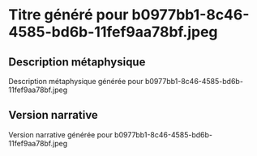 # Titre généré pour b0977bb1-8c46-4585-bd6b-11fef9aa78bf.jpeg

## Description métaphysique
Description métaphysique générée pour b0977bb1-8c46-4585-bd6b-11fef9aa78bf.jpeg

## Version narrative
Version narrative générée pour b0977bb1-8c46-4585-bd6b-11fef9aa78bf.jpeg
